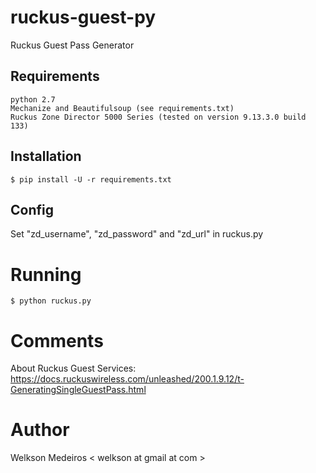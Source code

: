 # ruckus-guest-py
Ruckus Guest Pass Generator

## Requirements

```
python 2.7
Mechanize and Beautifulsoup (see requirements.txt)
Ruckus Zone Director 5000 Series (tested on version 9.13.3.0 build 133)
```

## Installation

```
$ pip install -U -r requirements.txt
```
    
## Config

Set "zd_username", "zd_password" and "zd_url" in ruckus.py

# Running

```
$ python ruckus.py
```
   
# Comments

About Ruckus Guest Services:
https://docs.ruckuswireless.com/unleashed/200.1.9.12/t-GeneratingSingleGuestPass.html
   
# Author

Welkson Medeiros < welkson at gmail at com >
